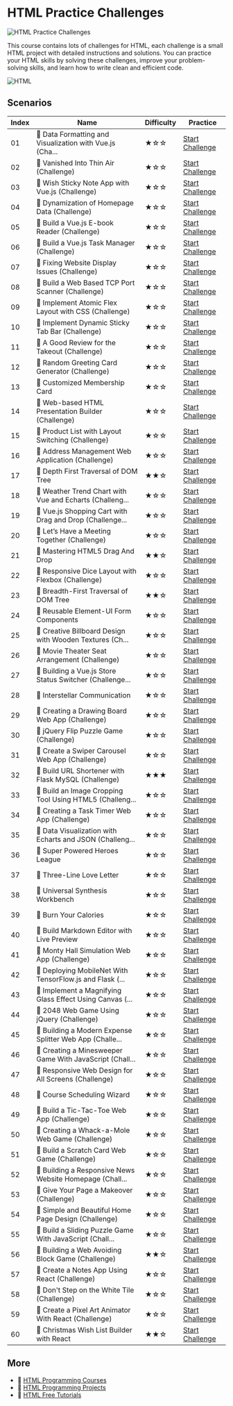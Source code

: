 # HTML Practice Challenges

![HTML Practice Challenges](https://cover-creator.appbot.io/html-practice-challenges.png)

This course contains lots of challenges for HTML, each challenge is a small HTML project with detailed instructions and solutions. You can practice your HTML skills by solving these challenges, improve your problem-solving skills, and learn how to write clean and efficient code.

![HTML](https://img.shields.io/badge/HTML-whitesmoke?style=for-the-badge&logo=html)


## Scenarios

|   Index | Name                                                    | Difficulty   | Practice                                                                   |
|---------|---------------------------------------------------------|--------------|----------------------------------------------------------------------------|
|      01 | 🎯 Data Formatting and Visualization with Vue.js (Cha... | ★☆☆          | <a target='_blank' href='https://labex.io/labs/300129'>Start Challenge</a> |
|      02 | 🎯 Vanished Into Thin Air (Challenge)                    | ★☆☆          | <a target='_blank' href='https://labex.io/labs/300131'>Start Challenge</a> |
|      03 | 🎯 Wish Sticky Note App with Vue.js (Challenge)          | ★☆☆          | <a target='_blank' href='https://labex.io/labs/300133'>Start Challenge</a> |
|      04 | 🎯 Dynamization of Homepage Data (Challenge)             | ★☆☆          | <a target='_blank' href='https://labex.io/labs/300155'>Start Challenge</a> |
|      05 | 🎯 Build a Vue.js E-book Reader (Challenge)              | ★☆☆          | <a target='_blank' href='https://labex.io/labs/299932'>Start Challenge</a> |
|      06 | 🎯 Build a Vue.js Task Manager (Challenge)               | ★☆☆          | <a target='_blank' href='https://labex.io/labs/300188'>Start Challenge</a> |
|      07 | 🎯 Fixing Website Display Issues (Challenge)             | ★☆☆          | <a target='_blank' href='https://labex.io/labs/300058'>Start Challenge</a> |
|      08 | 🎯 Build a Web Based TCP Port Scanner (Challenge)        | ★☆☆          | <a target='_blank' href='https://labex.io/labs/299505'>Start Challenge</a> |
|      09 | 🎯 Implement Atomic Flex Layout with CSS (Challenge)     | ★☆☆          | <a target='_blank' href='https://labex.io/labs/300041'>Start Challenge</a> |
|      10 | 🎯 Implement Dynamic Sticky Tab Bar (Challenge)          | ★☆☆          | <a target='_blank' href='https://labex.io/labs/299844'>Start Challenge</a> |
|      11 | 🎯 A Good Review for the Takeout (Challenge)             | ★☆☆          | <a target='_blank' href='https://labex.io/labs/299850'>Start Challenge</a> |
|      12 | 🎯 Random Greeting Card Generator (Challenge)            | ★☆☆          | <a target='_blank' href='https://labex.io/labs/299866'>Start Challenge</a> |
|      13 | 🎯 Customized Membership Card                            | ★☆☆          | <a target='_blank' href='https://labex.io/labs/326693'>Start Challenge</a> |
|      14 | 🎯 Web-based HTML Presentation Builder (Challenge)       | ★☆☆          | <a target='_blank' href='https://labex.io/labs/299897'>Start Challenge</a> |
|      15 | 🎯 Product List with Layout Switching (Challenge)        | ★☆☆          | <a target='_blank' href='https://labex.io/labs/299915'>Start Challenge</a> |
|      16 | 🎯 Address Management Web Application (Challenge)        | ★☆☆          | <a target='_blank' href='https://labex.io/labs/299852'>Start Challenge</a> |
|      17 | 🎯 Depth First Traversal of DOM Tree                     | ★★☆          | <a target='_blank' href='https://labex.io/labs/148859'>Start Challenge</a> |
|      18 | 🎯 Weather Trend Chart with Vue and Echarts (Challeng... | ★☆☆          | <a target='_blank' href='https://labex.io/labs/300336'>Start Challenge</a> |
|      19 | 🎯 Vue.js Shopping Cart with Drag and Drop (Challenge... | ★☆☆          | <a target='_blank' href='https://labex.io/labs/299909'>Start Challenge</a> |
|      20 | 🎯 Let’s Have a Meeting Together (Challenge)             | ★☆☆          | <a target='_blank' href='https://labex.io/labs/300163'>Start Challenge</a> |
|      21 | 🎯 Mastering HTML5 Drag And Drop                         | ★★☆          | <a target='_blank' href='https://labex.io/labs/21429'>Start Challenge</a>  |
|      22 | 🎯 Responsive Dice Layout with Flexbox (Challenge)       | ★☆☆          | <a target='_blank' href='https://labex.io/labs/300061'>Start Challenge</a> |
|      23 | 🎯 Breadth-First Traversal of DOM Tree                   | ★★☆          | <a target='_blank' href='https://labex.io/labs/148580'>Start Challenge</a> |
|      24 | 🎯 Reusable Element-UI Form Components                   | ★☆☆          | <a target='_blank' href='https://labex.io/labs/177217'>Start Challenge</a> |
|      25 | 🎯 Creative Billboard Design with Wooden Textures (Ch... | ★☆☆          | <a target='_blank' href='https://labex.io/labs/300045'>Start Challenge</a> |
|      26 | 🎯 Movie Theater Seat Arrangement (Challenge)            | ★☆☆          | <a target='_blank' href='https://labex.io/labs/300091'>Start Challenge</a> |
|      27 | 🎯 Building a Vue.js Store Status Switcher (Challenge... | ★☆☆          | <a target='_blank' href='https://labex.io/labs/299944'>Start Challenge</a> |
|      28 | 🎯 Interstellar Communication                            | ★☆☆          | <a target='_blank' href='https://labex.io/labs/298213'>Start Challenge</a> |
|      29 | 🎯 Creating a Drawing Board Web App (Challenge)          | ★☆☆          | <a target='_blank' href='https://labex.io/labs/299492'>Start Challenge</a> |
|      30 | 🎯 jQuery Flip Puzzle Game (Challenge)                   | ★☆☆          | <a target='_blank' href='https://labex.io/labs/299498'>Start Challenge</a> |
|      31 | 🎯 Create a Swiper Carousel Web App (Challenge)          | ★☆☆          | <a target='_blank' href='https://labex.io/labs/299491'>Start Challenge</a> |
|      32 | 🎯 Build URL Shortener with Flask MySQL (Challenge)      | ★★★          | <a target='_blank' href='https://labex.io/labs/299511'>Start Challenge</a> |
|      33 | 🎯 Build an Image Cropping Tool Using HTML5 (Challeng... | ★☆☆          | <a target='_blank' href='https://labex.io/labs/299483'>Start Challenge</a> |
|      34 | 🎯 Creating a Task Timer Web App (Challenge)             | ★☆☆          | <a target='_blank' href='https://labex.io/labs/299494'>Start Challenge</a> |
|      35 | 🎯 Data Visualization with Echarts and JSON (Challeng... | ★☆☆          | <a target='_blank' href='https://labex.io/labs/300159'>Start Challenge</a> |
|      36 | 🎯 Super Powered Heroes League                           | ★☆☆          | <a target='_blank' href='https://labex.io/labs/298230'>Start Challenge</a> |
|      37 | 🎯 Three-Line Love Letter                                | ★☆☆          | <a target='_blank' href='https://labex.io/labs/298234'>Start Challenge</a> |
|      38 | 🎯 Universal Synthesis Workbench                         | ★☆☆          | <a target='_blank' href='https://labex.io/labs/298235'>Start Challenge</a> |
|      39 | 🎯 Burn Your Calories                                    | ★☆☆          | <a target='_blank' href='https://labex.io/labs/326692'>Start Challenge</a> |
|      40 | 🎯 Build Markdown Editor with Live Preview               | ★☆☆          | <a target='_blank' href='https://labex.io/labs/299479'>Start Challenge</a> |
|      41 | 🎯 Monty Hall Simulation Web App (Challenge)             | ★☆☆          | <a target='_blank' href='https://labex.io/labs/299499'>Start Challenge</a> |
|      42 | 🎯 Deploying MobileNet With TensorFlow.js and Flask (... | ★☆☆          | <a target='_blank' href='https://labex.io/labs/299451'>Start Challenge</a> |
|      43 | 🎯 Implement a Magnifying Glass Effect Using Canvas (... | ★☆☆          | <a target='_blank' href='https://labex.io/labs/299497'>Start Challenge</a> |
|      44 | 🎯 2048 Web Game Using jQuery (Challenge)                | ★☆☆          | <a target='_blank' href='https://labex.io/labs/299477'>Start Challenge</a> |
|      45 | 🎯 Building a Modern Expense Splitter Web App (Challe... | ★☆☆          | <a target='_blank' href='https://labex.io/labs/299485'>Start Challenge</a> |
|      46 | 🎯 Creating a Minesweeper Game With JavaScript (Chall... | ★☆☆          | <a target='_blank' href='https://labex.io/labs/299493'>Start Challenge</a> |
|      47 | 🎯 Responsive Web Design for All Screens (Challenge)     | ★☆☆          | <a target='_blank' href='https://labex.io/labs/300110'>Start Challenge</a> |
|      48 | 🎯 Course Scheduling Wizard                              | ★☆☆          | <a target='_blank' href='https://labex.io/labs/298201'>Start Challenge</a> |
|      49 | 🎯 Build a Tic-Tac-Toe Web App (Challenge)               | ★☆☆          | <a target='_blank' href='https://labex.io/labs/299482'>Start Challenge</a> |
|      50 | 🎯 Creating a Whack-a-Mole Web Game (Challenge)          | ★☆☆          | <a target='_blank' href='https://labex.io/labs/299495'>Start Challenge</a> |
|      51 | 🎯 Build a Scratch Card Web Game (Challenge)             | ★☆☆          | <a target='_blank' href='https://labex.io/labs/299500'>Start Challenge</a> |
|      52 | 🎯 Building a Responsive News Website Homepage (Chall... | ★☆☆          | <a target='_blank' href='https://labex.io/labs/300043'>Start Challenge</a> |
|      53 | 🎯 Give Your Page a Makeover (Challenge)                 | ★☆☆          | <a target='_blank' href='https://labex.io/labs/300083'>Start Challenge</a> |
|      54 | 🎯 Simple and Beautiful Home Page Design (Challenge)     | ★☆☆          | <a target='_blank' href='https://labex.io/labs/300089'>Start Challenge</a> |
|      55 | 🎯 Build a Sliding Puzzle Game With JavaScript (Chall... | ★☆☆          | <a target='_blank' href='https://labex.io/labs/299481'>Start Challenge</a> |
|      56 | 🎯 Building a Web Avoiding Block Game (Challenge)        | ★★☆          | <a target='_blank' href='https://labex.io/labs/299488'>Start Challenge</a> |
|      57 | 🎯 Create a Notes App Using React (Challenge)            | ★☆☆          | <a target='_blank' href='https://labex.io/labs/299489'>Start Challenge</a> |
|      58 | 🎯 Don't Step on the White Tile (Challenge)              | ★☆☆          | <a target='_blank' href='https://labex.io/labs/299496'>Start Challenge</a> |
|      59 | 🎯 Create a Pixel Art Animator With React (Challenge)    | ★☆☆          | <a target='_blank' href='https://labex.io/labs/299490'>Start Challenge</a> |
|      60 | 🎯 Christmas Wish List Builder with React                | ★★☆          | <a target='_blank' href='https://labex.io/labs/299484'>Start Challenge</a> |

## More

- 🔗 [HTML Programming Courses](https://github.com/labex-labs/awesome-programming-courses)
- 🔗 [HTML Programming Projects](https://github.com/labex-labs/awesome-programming-projects)
- 🔗 [HTML Free Tutorials](https://github.com/labex-labs/html-free-tutorials)

